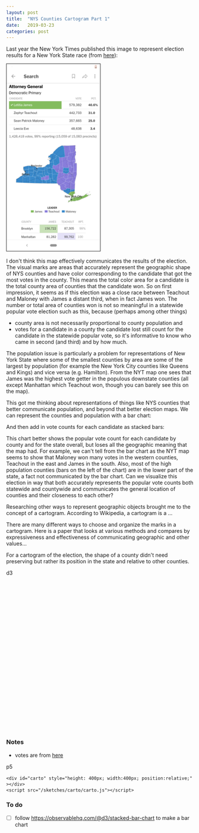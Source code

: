 ```yaml
---
layout: post
title:  "NYS Counties Cartogram Part 1"
date:   2019-03-23
categories: post
---
```


Last year the New York Times published this image to represent election results for a New York State race (from [here](https://www.nytimes.com/interactive/2018/09/13/us/elections/100000006097483.app.html?nytapp=true)):

<img src="/assets/nyt_nys_ag_dp_2018_map_032619.png" height="50%" width="50%" border="1">

I don't think this map effectively communicates the results of the election. The visual marks are areas that accurately represent the geographic shape of NYS counties and have color corresponding to the candidate that got the most votes in the county. This means the total color area for a candidate is the total county area of counties that the candidate won. So on first impression, it seems as if this election was a close race between Teachout and Maloney with James a distant third, when in fact James won. The number or total area of counties won is not so meaningful in a statewide popular vote election such as this, because (perhaps among other things)
- county area is not necessarily proportional to county population and
- votes for a candidate in a county the candidate
lost still count for the candidate in the statewide popular vote, so it's informative to know who came in second (and third) and by how much.

The population issue is particularly a problem for representations of New York State where some of the smallest counties by area are some of the largest by population (for example the New York City counties like Queens and Kings) and vice versa (e.g. Hamilton). From the NYT map one sees that James was the highest vote getter in the populous downstate counties (all except Manhattan which Teachout won, though you can barely see this on the map).

This got me thinking about representations of things like NYS counties that better communicate population, and beyond that better election maps. We can represent the counties and population with a bar chart:


<div id="bar1" style="position:relative;" >
</div>

And then add in vote counts for each candidate as stacked bars:


<div id="bar2" style="position:relative;" >
</div>

This chart better shows the popular vote count for each candidate by county and for the state overall, but loses all the geographic meaning that the map had. For example, we can't tell from the bar chart as the NYT map seems to show that Maloney won many votes in the western counties, Teachout in the east and James in the south. Also, most of the high population counties (bars on the left of the chart) are in the lower part of the state, a fact not communicated by the bar chart. Can we visualize this election in way that both accurately represents the popular vote counts both statewide and countywide and communicates the general location of counties and their closeness to each other?

Researching other ways to represent geographic objects brought me to the concept of a cartogram. According to Wikipedia, a cartogram is a ...

There are many different ways to choose and organize the marks in a cartogram. Here is a paper that looks at various methods and compares by expressiveness and effectiveness of communicating geographic and other values...

For a cartogram of the election, the shape of a county didn't need preserving but rather its position in the state and relative to other counties.


d3

<div id="carto2" style="height: 400px; width:400px; position:relative;" >
<svg id="cartoD3"></svg>
</div>



<script src="https://d3js.org/d3.v5.min.js"></script>
<script src="https://d3js.org/d3-selection-multi.v1.min.js"></script>

<script src="/sketches/carto/counties_bar.js"></script>
<script src="/sketches/carto/counties_bar2.js"></script>
<script src="/sketches/carto/carto_d3.js"></script>

### Notes

- votes are from [here](https://www.elections.ny.gov/2018ElectionResults.html)

p5

<script src="https://cdnjs.cloudflare.com/ajax/libs/p5.js/0.5.8/p5.min.js"></script>
<script src='/sketches/my_colors.js' type="text/javascript"></script>
<script src='/sketches/my_functions.js' type="text/javascript"></script>


```
<div id="carto" style="height: 400px; width:400px; position:relative;" ></div>
<script src="/sketches/carto/carto.js"></script>
```


### To do
- [ ] follow https://observablehq.com/@d3/stacked-bar-chart to make a bar chart
